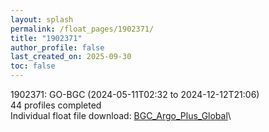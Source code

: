 ```yaml
---
layout: splash
permalink: /float_pages/1902371/
title: "1902371"
author_profile: false
last_created_on: 2025-09-30
toc: false
---
```

 
1902371: GO-BGC (2024-05-11T02:32 to 2024-12-12T21:06)\
44 profiles completed\
Individual float file download: [BGC_Argo_Plus_Global](https://ftp.soest.hawaii.edu/bgc_argo_plus/Individual_Floats/outliers_removed/1902371_Sprof_processed.nc)\

